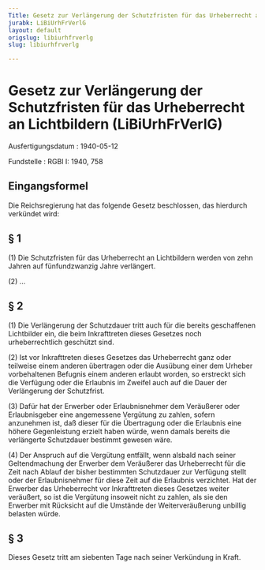 ```yaml
---
Title: Gesetz zur Verlängerung der Schutzfristen für das Urheberrecht an Lichtbildern
jurabk: LiBiUrhFrVerlG
layout: default
origslug: libiurhfrverlg
slug: libiurhfrverlg

---
```


# Gesetz zur Verlängerung der Schutzfristen für das Urheberrecht an Lichtbildern (LiBiUrhFrVerlG)

Ausfertigungsdatum
:   1940-05-12

Fundstelle
:   RGBl I: 1940, 758



## Eingangsformel

Die Reichsregierung hat das folgende Gesetz beschlossen, das hierdurch
verkündet wird:


## § 1

(1) Die Schutzfristen für das Urheberrecht an Lichtbildern werden von
zehn Jahren auf fünfundzwanzig Jahre verlängert.

(2) ...


## § 2

(1) Die Verlängerung der Schutzdauer tritt auch für die bereits
geschaffenen Lichtbilder ein, die beim Inkrafttreten dieses Gesetzes
noch urheberrechtlich geschützt sind.

(2) Ist vor Inkrafttreten dieses Gesetzes das Urheberrecht ganz oder
teilweise einem anderen übertragen oder die Ausübung einer dem Urheber
vorbehaltenen Befugnis einem anderen erlaubt worden, so erstreckt sich
die Verfügung oder die Erlaubnis im Zweifel auch auf die Dauer der
Verlängerung der Schutzfrist.

(3) Dafür hat der Erwerber oder Erlaubnisnehmer dem Veräußerer oder
Erlaubnisgeber eine angemessene Vergütung zu zahlen, sofern anzunehmen
ist, daß dieser für die Übertragung oder die Erlaubnis eine höhere
Gegenleistung erzielt haben würde, wenn damals bereits die verlängerte
Schutzdauer bestimmt gewesen wäre.

(4) Der Anspruch auf die Vergütung entfällt, wenn alsbald nach seiner
Geltendmachung der Erwerber dem Veräußerer das Urheberrecht für die
Zeit nach Ablauf der bisher bestimmten Schutzdauer zur Verfügung
stellt oder der Erlaubnisnehmer für diese Zeit auf die Erlaubnis
verzichtet. Hat der Erwerber das Urheberrecht vor Inkrafttreten dieses
Gesetzes weiter veräußert, so ist die Vergütung insoweit nicht zu
zahlen, als sie den Erwerber mit Rücksicht auf die Umstände der
Weiterveräußerung unbillig belasten würde.


## § 3

Dieses Gesetz tritt am siebenten Tage nach seiner Verkündung in Kraft.


